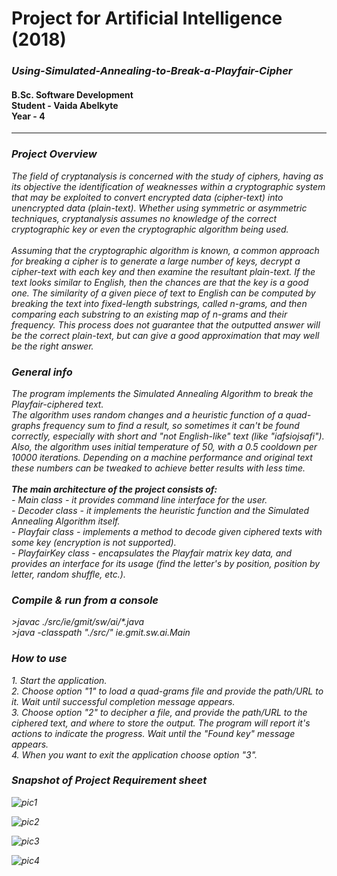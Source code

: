 <h1>Project for Artificial Intelligence (2018)</h1>
<h3><i>Using-Simulated-Annealing-to-Break-a-Playfair-Cipher</i></h3>
<h4>B.Sc. Software Development <br>
Student - Vaida Abelkyte<br>
Year - 4</h4>
<hr/>

<h3><i>Project Overview</h3>
<p>
The field of cryptanalysis is concerned with the study of ciphers, having as its objective the
identification of weaknesses within a cryptographic system that may be exploited to convert
encrypted data (cipher-text) into unencrypted data (plain-text). Whether using symmetric or
asymmetric techniques, cryptanalysis assumes no knowledge of the correct cryptographic key
or even the cryptographic algorithm being used. <br>
   <br>
Assuming that the cryptographic algorithm is known, a common approach for breaking a cipher
is to generate a large number of keys, decrypt a cipher-text with each key and then examine the
resultant plain-text. If the text looks similar to English, then the chances are that the key is a
good one. The similarity of a given piece of text to English can be computed by breaking the
text into fixed-length substrings, called n-grams, and then comparing each substring to an
existing map of n-grams and their frequency. This process does not guarantee that the outputted
answer will be the correct plain-text, but can give a good approximation that may well be the
right answer.
</p>

<h3><i>General info</h3>
<p>
The program implements the Simulated Annealing Algorithm to break the Playfair-ciphered text. <br>
The algorithm uses random changes and a heuristic function of a quad-graphs frequency sum to find a result, so sometimes it can't be found correctly, especially with short and "not English-like" text (like "iafsiojsafi"). <br>
Also, the algorithm uses initial temperature of 50, with a 0.5 cooldown per 10000 iterations. Depending on a machine performance and original text these numbers can be tweaked to achieve better results with less time. <br>
   <br>
  <b>The main architecture of the project consists of:</b> <br>
- Main class - it provides command line interface for the user. <br>
- Decoder class - it implements the heuristic function and the Simulated Annealing Algorithm itself. <br>
- Playfair class - implements a method to decode given ciphered texts with some key (encryption is not supported). <br>
- PlayfairKey class - encapsulates the Playfair matrix key data, and provides an interface for its usage (find the letter's by position, position by letter, random shuffle, etc.). <br>

<h3><i>Compile & run from a console</h3>
>javac ./src/ie/gmit/sw/ai/*.java <br>
>java -classpath "./src/" ie.gmit.sw.ai.Main

<h3><i>How to use</h3>
1. Start the application. <br>
2. Choose option "1" to load a quad-grams file and provide the path/URL to it. Wait until successful completion message appears. <br>
3. Choose option "2" to decipher a file, and provide the path/URL to the ciphered text, and where to store the output. The program will report it's actions to indicate the progress. Wait until the "Found key" message appears. <br>
4. When you want to exit the application choose option "3".

</p>


<h3><i>Snapshot of Project Requirement sheet</h3>

![pic1](https://user-images.githubusercontent.com/15648433/38314174-8f0d8bb6-381d-11e8-9bfd-82dbb5d5fc3f.png)

![pic2](https://user-images.githubusercontent.com/15648433/38314397-ff60f718-381d-11e8-9c22-b987bc39f849.png)

![pic3](https://user-images.githubusercontent.com/15648433/38314406-03fcf52e-381e-11e8-81ff-5088dc10855d.png)

![pic4](https://user-images.githubusercontent.com/15648433/38314414-094c2680-381e-11e8-96bf-3e3d799f3b41.png)



